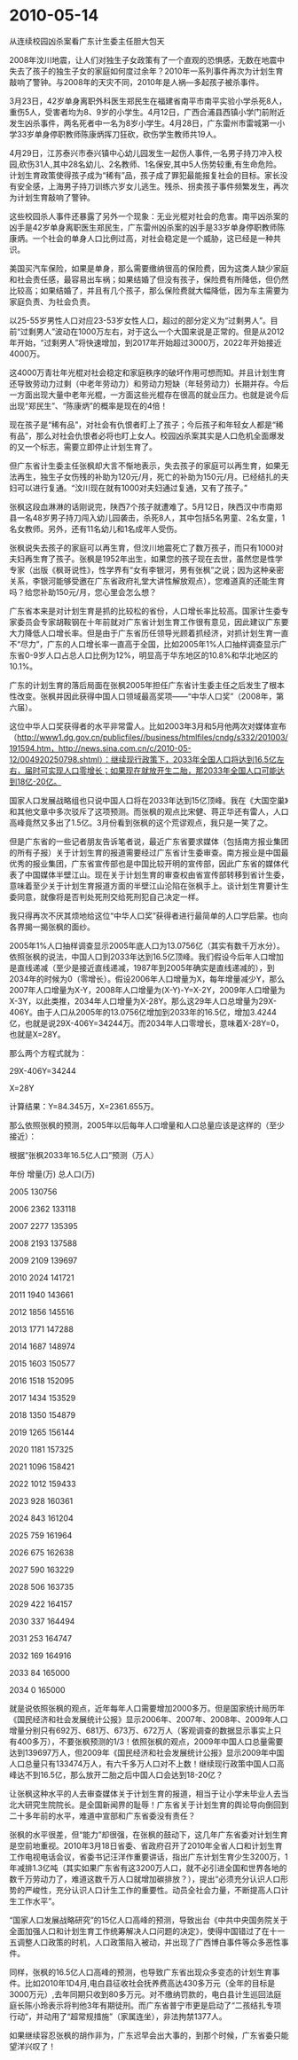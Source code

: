 # 2010-05-14

从连续校园凶杀案看广东计生委主任胆大包天

2008年汶川地震，让人们对独生子女政策有了一个直观的恐惧感，无数在地震中失去了孩子的独生子女的家庭如何度过余年？2010年一系列事件再次为计划生育敲响了警钟。与2008年的天灾不同，2010年是人祸―多起孩子被杀事件。

3月23日，42岁单身离职外科医生郑民生在福建省南平市南平实验小学杀死8人，重伤5人，受害者均为8、9岁的小学生。4月12日，广西合浦县西镇小学门前附近发生凶杀事件，两名死者中一名为8岁小学生。4月28日，广东雷州市雷城第一小学33岁单身停职教师陈康炳挥刀狂砍，砍伤学生教师共19人。

4月29日，江苏泰兴市泰兴镇中心幼儿园发生一起伤人事件,一名男子持刀冲入校园,砍伤31人,其中28名幼儿、2名教师、1名保安,其中5人伤势较重,有生命危险。计划生育政策使得孩子成为“稀有”品，孩子成了罪犯最能报复社会的目标。家长没有安全感，上海男子持刀训练六岁女儿逃生。残杀、拐卖孩子事件频繁发生，再次为计划生育敲响了警钟。

这些校园杀人事件还暴露了另外一个现象：无业光棍对社会的危害。南平凶杀案的凶手是42岁单身离职医生郑民生，广东雷州凶杀案的凶手是33岁单身停职教师陈康炳。一个社会的单身人口比例过高，对社会稳定是一个威胁，这已经是一种共识。

美国买汽车保险，如果是单身，那么需要缴纳很高的保险费，因为这类人缺少家庭和社会责任感，最容易出车祸；如果结婚了但没有孩子，保险费有所降低，但仍然比较高；如果结婚了，并且有几个孩子，那么保险费就大幅降低，因为车主需要为家庭负责、为社会负责。

以25-55岁男性人口对应23-53岁女性人口，超过的部分定义为“过剩男人”。目前“过剩男人”波动在1000万左右，对于这么一个大国来说是正常的。但是从2012年开始，“过剩男人”将快速增加，到2017年开始超过3000万，2022年开始接近4000万。

这4000万青壮年光棍对社会稳定和家庭秩序的破坏作用可想而知。并且计划生育还导致劳动力过剩（中老年劳动力）和劳动力短缺（年轻劳动力）长期并存。今后一方面出现大量中老年光棍，一方面这些光棍存在很高的就业压力。也就是说今后出现“郑民生”、“陈康炳”的概率是现在的4倍！

现在孩子是“稀有品”，对社会有仇恨者盯上了孩子；今后孩子和年轻女人都是“稀有品”，那么对社会仇恨者必将也盯上女人。校园凶杀案其实是人口危机全面爆发的又一个标志，需要立即停止计划生育了。

但广东省计生委主任张枫却大言不惭地表示，失去孩子的家庭可以再生育，如果无法再生，独生子女伤残的补助为120元/月，死亡的补助为150元/月。已经结扎的夫妇可以进行复通。“汶川现在就有1000对夫妇通过复通，又有了孩子。”

张枫这段血淋淋的话刚说完，陕西7个孩子就遭难了。5月12日，陕西汉中市南郑县一名48岁男子持刀闯入幼儿园袭击，杀死8人，其中包括5名男童、2名女童，1名女教师。另外，还有11名幼儿和1名成年人受伤。

张枫说失去孩子的家庭可以再生育，但汶川地震死亡了数万孩子，而只有1000对夫妇再生育了孩子。张枫是1952年出生，如果您的孩子现在去世，虽然您是性学专家（出版《枫哥说性》，性学界有“女有李银河，男有张枫”之说；因为这种亲密关系，李银河能够受邀在广东省政府礼堂大讲性解放观点），您难道真的还能生育吗？给您补助150元/月，您心里会怎么想？

广东省本来是对计划生育是抓的比较松的省份，人口增长率比较高。国家计生委专家委员会专家胡鞍钢在十年前就对广东省计划生育工作很有意见，因此建议广东要大力降低人口增长率。但是由于广东省历任领导光顾着抓经济，对抓计划生育一直不“尽力”，广东的人口增长率一直高于全国，比如2005年1%人口抽样调查显示广东省0-9岁人口占总人口比例为12%，明显高于华东地区的10.8%和华北地区的10.1%。

广东的计划生育的落后局面在张枫2005年担任广东省计生委主任之后发生了根本性改变。张枫并因此获得中国人口领域最高奖项――“中华人口奖”（2008年，第六届）。

这位中华人口奖获得者的水平非常雷人。比如2003年3月和5月他两次对媒体宣布（http://www1.dg.gov.cn/publicfiles//business/htmlfiles/cndg/s332/201003/191594.htm，http://news.sina.com.cn/c/2010-05-12/004920250798.shtml）：继续现行政策下，2033年全国人口将达到16.5亿左右，届时可实现人口零增长；如果现在就放开生二胎，那2033年全国人口可能达到18亿-20亿。

国家人口发展战略组也只说中国人口将在2033年达到15亿顶峰。我在《大国空巢》和其他文章中多次驳斥了这项预测。而张枫的观点比宋健、蒋正华还有雷人，人口高峰竟然又多出了1.5亿。3月份看到张枫的这个荒谬观点，我只是一笑了之。

但是广东省的一些记者朋友告诉笔者说，最近广东省要求媒体（包括南方报业集团的所有子报）关于计划生育的报道需要经过广东省计生委审查。南方报业是中国最优秀的报业集团，广东省宣传部也是中国比较开明的宣传部，因此广东省的媒体代表了中国媒体半壁江山。现在关于计划生育的审查权由省宣传部转移到省计生委，意味着至少关于计划生育报道方面的半壁江山沦陷在张枫手上。谈计划生育要计生委同意，就像将是否判处死刑交给死刑犯自己决定一样。

我只得再次不厌其烦地给这位“中华人口奖”获得者进行最简单的人口学启蒙。也向各界揭一揭张枫的面纱。

2005年1%人口抽样调查显示2005年底人口为13.0756亿（其实有数千万水分）。依照张枫的说法，中国人口到2033年达到16.5亿顶峰。我们假设今后年人口增加是直线递减（至少是接近直线递减，1987年到2005年确实是直线递减的），到2034年的时候为0（零增长）。假设2006年人口增量为X，每年增量减少Y，那么2007年人口增量为X-Y，2008年人口增量为(X-Y)-Y=X-2Y，2009年人口增量为X-3Y，以此类推，2034年人口增量为X-28Y。那么这29年人口总增量为29X-406Y。由于人口从2005年的13.0756亿增加到2033年的16.5亿，增加3.4244亿，也就是说29X-406Y=34244万。而2034年人口零增长，意味着X-28Y=0，也就是X=28Y。

那么两个方程式就为：  

29X-406Y=34244  

X=28Y  

计算结果：Y=84.345万，X=2361.655万。  

那么依照张枫的预测，2005年以后每年人口增量和人口总量应该是这样的（至少接近）：  

根据“张枫2033年16.5亿人口”预测（万人）  

年份	增量(万)	总人口(万)  

2005		130756  

2006	2362	133118  

2007	2277	135395  

2008	2193	137588  

2009	2109	139697  

2010	2024	141721  

2011	1940	143661  

2012	1856	145516  

2013	1771	147288  

2014	1687	148974  

2015	1603	150577  

2016	1518	152095  

2017	1434	153529  

2018	1350	154879  

2019	1265	156144  

2020	1181	157325  

2021	1096	158421  

2022	1012	159433  

2023	928	160361  

2024	843	161204  

2025	759	161964  

2026	675	162638  

2027	590	163229  

2028	506	163735  

2029	422	164157  

2030	337	164494  

2031	253	164747  

2032	169	164916  

2033	84	165000  

2034	0	165000  

就是说依照张枫的观点，近年每年人口需要增加2000多万。但是国家统计局历年《国民经济和社会发展统计公报》显示2006年、2007年、2008年、2009年人口增量分别只有692万、681万、673万、672万人（客观调查的数据显示事实上只有400多万），不要张枫预测的1/3！依照张枫的观点，2009年中国人口总量需要达到139697万人，但2009年《国民经济和社会发展统计公报》显示2009年中国人口总量只有133474万人，有六千多万人口对不上数！继续现行政策中国人口高峰达不到16.5亿，那么放开二胎之后中国人口会达到18-20亿？

让张枫这种水平的人去审查媒体关于计划生育的报道，相当于让小学未毕业人去当北大研究生院院长。是全国新闻界的耻辱！广东省关于计划生育的舆论导向倒回到二十多年前的水平，难道中宣部和广东省委没有责任？

张枫的水平很差，但“能力”却很强，在张枫的鼓动下，这几年广东省委对计划生育是空前地重视。2010年3月18日省委、省政府召开了2010年全省人口和计划生育工作电视电话会议，省委书记汪洋作重要讲话，指出广东计划生育少生3200万，1年减排1.3亿吨（其实如果广东省有这3200万人口，就不必引进全国和世界各地的数千万劳动力了，难道这数千万人口就增加碳排放？），提出“必须充分认识人口形势的严峻性，充分认识人口计生工作的重要性。动员全社会力量，不断提高人口计生工作水平”。

“国家人口发展战略研究”的15亿人口高峰的预测，导致出台《中共中央国务院关于全面加强人口和计划生育工作统筹解决人口问题的决定》，使得中国错过了在十一五调整人口政策的时机，人口政策陷入被动，并出现了广西博白事件等众多恶性事件。

同样，张枫的16.5亿人口高峰的预测，也导致广东省出现众多变态的计划生育事件。比如2010年1D4月,电白县征收社会抚养费高达430多万元（全年的目标是3000万元）,去年同期只收到80多万元。对不缴纳罚款的，电白县计生巡回法庭庭长陈小玲表示将判他3年有期徒刑。而广东省普宁市更是启动了“二孩结扎专项行动”，并动用了“超常规措施”（家属连坐），非法拘禁1377人。

如果继续容忍张枫的胡作非为，广东迟早会出大事的，到那个时候，广东省委只能望洋兴叹了！
